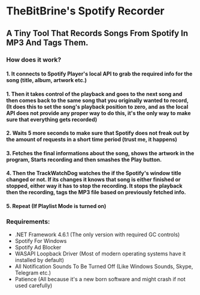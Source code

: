 # TheBitBrine's Spotify Recorder
## A Tiny Tool That Records Songs From Spotify In MP3 And Tags Them.

### How does it work?
#### 1. It connects to Spotify Player's local API to grab the required info for the song (title, album, artwork etc.)

#### 1. Then it takes control of the playback and goes to the next song and then comes back to the same song that you originally wanted to record, (It does this to set the song's playback position to zero, and as the local API does not provide any proper way to do this, it's the only way to make sure that everything gets recorded)

#### 2. Waits 5 more seconds to make sure that Spotify does not freak out by the amount of requests in a short time period (trust me, it happens)

#### 3. Fetches the final informations about the song, shows the artwork in the program, Starts recording and then smashes the Play button.

#### 4. Then the TrackWatchDog watches the if the Spotify's window title changed or not. If its changes it knows that song is either finished or stopped, either way it has to stop the recording. It stops the playback then the recording, tags the MP3 file based on previously fetched info.

#### 5. Repeat (If Playlist Mode is turned on)


### Requirements:
 * .NET Framework 4.6.1 (The only version with required GC controls)
 * Spotify For Windows
 * Spotify Ad Blocker
 * WASAPI Loopback Driver (Most of modern operating systems have it installed by default)
 * All Notification Sounds To Be Turned Off (Like Windows Sounds, Skype, Telegram etc.)
 * Patience (All because it's a new born software and might crash if not used carefully)

